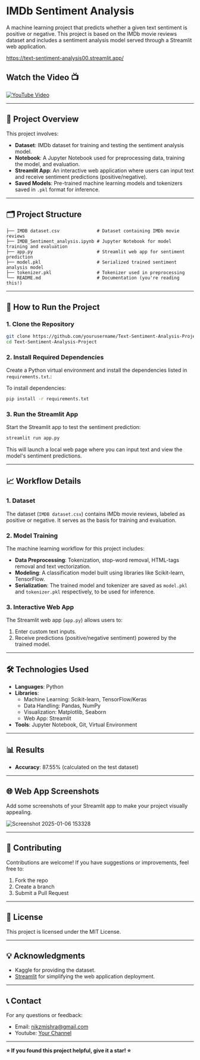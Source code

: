 # IMDb Sentiment Analysis

A machine learning project that predicts whether a given text sentiment is positive or negative. This project is based on the IMDb movie reviews dataset and includes a sentiment analysis model served through a Streamlit web application.

https://text-sentiment-analysis00.streamlit.app/

## Watch the Video 📺

[![YouTube Video](https://img.shields.io/badge/YouTube-Watch%20Video-red?logo=youtube&logoColor=white&style=for-the-badge)](https://www.youtube.com/watch?v=uAz2i5CFa0c&t=674s)

---

## 🎯 Project Overview
This project involves:
- **Dataset**: IMDb dataset for training and testing the sentiment analysis model.
- **Notebook**: A Jupyter Notebook used for preprocessing data, training the model, and evaluation.
- **Streamlit App**: An interactive web application where users can input text and receive sentiment predictions (positive/negative).
- **Saved Models**: Pre-trained machine learning models and tokenizers saved in `.pkl` format for inference.

---

## 🗂 Project Structure

```
├── IMDB dataset.csv              # Dataset containing IMDb movie reviews
├── IMDB_Sentiment_analysis.ipynb # Jupyter Notebook for model training and evaluation
├── app.py                        # Streamlit web app for sentiment prediction
├── model.pkl                     # Serialized trained sentiment analysis model
├── tokenizer.pkl                 # Tokenizer used in preprocessing
└── README.md                     # Documentation (you're reading this!)
```

---

## 🚀 How to Run the Project

### 1. **Clone the Repository**
```bash
git clone https://github.com/yourusername/Text-Sentiment-Analysis-Project.git
cd Text-Sentiment-Analysis-Project
```

### 2. **Install Required Dependencies**
Create a Python virtual environment and install the dependencies listed in `requirements.txt`.:

To install dependencies:
```bash
pip install -r requirements.txt
```

### 3. **Run the Streamlit App**
Start the Streamlit app to test the sentiment prediction:
```bash
streamlit run app.py
```
This will launch a local web page where you can input text and view the model's sentiment predictions.

---

## 📈 Workflow Details

### 1. **Dataset**
The dataset (`IMDB dataset.csv`) contains IMDb movie reviews, labeled as positive or negative. It serves as the basis for training and evaluation.

### 2. **Model Training**
The machine learning workflow for this project includes:
- **Data Preprocessing**: Tokenization, stop-word removal, HTML-tags removal and text vectorization.
- **Modeling**: A classification model built using libraries like Scikit-learn, TensorFlow.
- **Serialization**: The trained model and tokenizer are saved as `model.pkl` and `tokenizer.pkl` respectively, to be used for inference.

### 3. **Interactive Web App**
The Streamlit web app (`app.py`) allows users to:
1. Enter custom text inputs.
2. Receive predictions (positive/negative sentiment) powered by the trained model.

---

## 🛠 Technologies Used
- **Languages**: Python
- **Libraries**:
  - Machine Learning: Scikit-learn, TensorFlow/Keras
  - Data Handling: Pandas, NumPy
  - Visualization: Matplotlib, Seaborn
  - Web App: Streamlit
- **Tools**: Jupyter Notebook, Git, Virtual Environment

---

## 📊 Results
- **Accuracy**: 87.55% (calculated on the test dataset)
---

## 🌐 Web App Screenshots
Add some screenshots of your Streamlit app to make your project visually appealing.

![Screenshot 2025-01-06 153328](https://github.com/user-attachments/assets/361c9fe9-42e1-454c-918a-cf335dab938f)



---

## 🤝 Contributing
Contributions are welcome! If you have suggestions or improvements, feel free to:
1. Fork the repo
2. Create a branch
3. Submit a Pull Request

---

## 📄 License
This project is licensed under the MIT License.

---

## 💡 Acknowledgments
- Kaggle for providing the dataset.
- [Streamlit](https://streamlit.io/) for simplifying the web application deployment.

---

## 📞 Contact
For any questions or feedback:
- Email: nikzmishra@gmail.com
- Youtube: [Your Channel](https://www.youtube.com/@DataScienceSensei/videos)

---
**⭐ If you found this project helpful, give it a star! ⭐**
